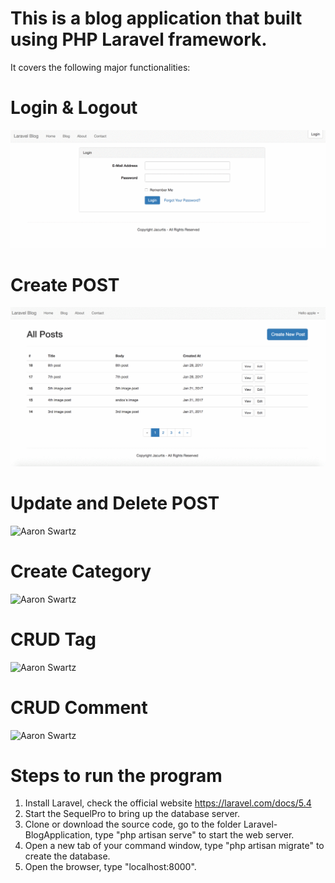 
# This is a blog application that built using PHP Laravel framework.

It covers the following major functionalities:

# Login & Logout

![Aaron Swartz](https://github.com/elva329/Laravel-Blog-Application/raw/master/screenshots/Login%20%26%20Logout.gif)

# Create POST

![Aaron Swartz](https://github.com/elva329/Laravel-Blog-Application/raw/master/screenshots/create_post.gif)

# Update and Delete POST

![Aaron Swartz](https://github.com/elva329/Laravel-BlogApplication/raw/master/screenshots/Update%20%26%20Delete%20Post.gif)

# Create Category

![Aaron Swartz](https://github.com/elva329/Laravel-BlogApplication/raw/master/screenshots/create_category.gif)

# CRUD Tag

![Aaron Swartz](https://github.com/elva329/Laravel-BlogApplication/raw/master/screenshots/CRUD_tags.gif)

# CRUD Comment

![Aaron Swartz](https://github.com/elva329/Laravel-BlogApplication/raw/master/screenshots/CRUD_comment.gif)

# Steps to run the program

1. Install Laravel, check the official website https://laravel.com/docs/5.4
2. Start the SequelPro to bring up the database server.
3. Clone or download the source code, go to the folder Laravel-BlogApplication, type "php artisan serve" to start the web server.
4. Open a new tab of your command window, type "php artisan migrate" to create the database.
5. Open the browser, type "localhost:8000".
